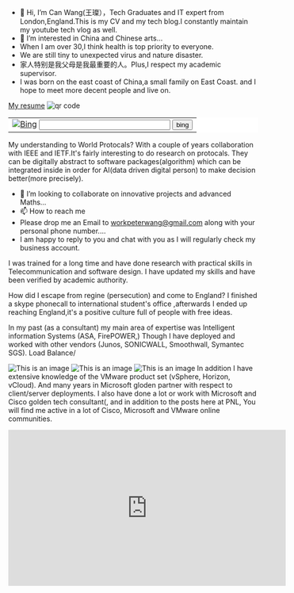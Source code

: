- 👋 Hi, I’m Can Wang(王璨），Tech Graduates and IT expert from London,England.This is my CV and my tech blog.I constantly maintain my youtube tech vlog as well.
- 👀 I’m interested in China and Chinese arts...
- When I am over 30,I think health is top priority to everyone.
- We are still tiny to unexpected virus and nature disaster.
-   家人特别是我父母是我最重要的人。Plus,I respect my academic supervisor.
-  I was born on the east coast of China,a small family on East Coast. and I hope to meet more decent people and live on.

<a href="https://drive.google.com/file/d/1VzqVHHf8kOi4a_hPP7qx-vOY9ZwXxmhG/view?usp=sharing">My resume</a>
<img src='https://chart.googleapis.com/chart?cht=qr&chl=https%3A%2F%2Fwww.linkedin.com%2Fin%2Fcan-wang-391b831a5%2F&chs=180x180&choe=UTF-8&chld=L|2' alt='qr code'><a href='https://www.qr-code-generator.com' border='0' style='cursor:default'  rel='nofollow'></a>

<form action=" https://www.bing.com" target="_blank">
<table bgcolor="#FFFFFF"><tr><td>
<input name=tn type=hidden value=baidu>
<a href=" https://www.bing.com/"><img src=" https://www.bing.com/th?id=OHR.FloatingPyramid_EN-GB9254970290_tmb.jpg" alt="Bing" align="bottom" border="0"></a>
<input type=text name=word size=30>
<input type="submit" value="bing">
</td></tr></table>
</form>
My understanding to World Protocals?
With a couple of years collaboration with IEEE and IETF.It's fairly interesting to do research on protocals.
They can be digitally abstract to software packages(algorithm) which can be integrated inside in order for AI(data driven digital person) to make decision better(more precisely).

- 💞️ I’m looking to collaborate on innovative projects and advanced Maths...
- 📫 How to reach me 
- Please drop me an Email to workpeterwang@gmail.com along with your personal phone number....
- I am happy to reply to you and chat with you as I will regularly check my business account.

I was trained for a long time and have done research with practical skills in Telecommunication and software design.
I have updated my skills and have been verified by academic authority.

How did I escape from regine (persecution) and come to England?
I finished a skype phonecall to international student's office ,afterwards I ended up reaching England,it's a positive culture full of people with free ideas.

In my past (as a consultant) my main area of expertise was  Intelligent information Systems (ASA, FirePOWER,) Though I have deployed and worked with other vendors (Junos, SONICWALL, Smoothwall, Symantec SGS).
Load Balance/

![This is an image](https://www.petenetlive.com/wp-content/uploads/2015/09/firewall-deployment-s-300x169.jpg)
![This is an image](https://www.gigabyte.cn/Image/44f6966706fdcc50c5b8d014df991339/Product/30920/webp/500)
![This is an image](https://cmsdownload.sangfor.com.cn/-/media/3BB38A9903C840239F371F3A8C8721A5.svg?la=zh-CN&rev=151e5558f1c940c4a3986d135564c96c&hash=2B74F107196EC8316CC411613549D8C4)
In addition I have extensive knowledge of the VMware product set (vSphere, Horizon, vCloud). And many years in Microsoft gloden partner with respect to client/server deployments.
I also have done a lot or work with Microsoft and Cisco golden tech consultant(, and in addition to the posts here at PNL, You will find me active in a lot of Cisco, Microsoft and VMware online communities.

<iframe width="560" height="315" src="https://www.youtube.com/embed/MV1PeHydfdA" title="YouTube video player" frameborder="0" allow="accelerometer; autoplay; clipboard-write; encrypted-media; gyroscope; picture-in-picture" allowfullscreen></iframe>



<!---
CanWang1987/CanWang1987 is a ✨ special ✨ repository because its `README.md` (this file) appears on your GitHub profile.
You can click the Preview link to take a look at your changes.
--->
